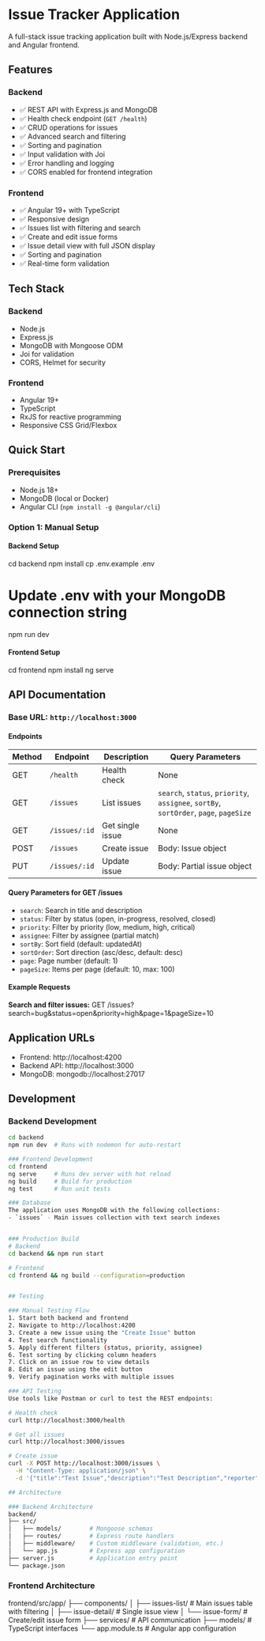 # Issue Tracker Application

A full-stack issue tracking application built with Node.js/Express backend and Angular frontend.

## Features

### Backend
- ✅ REST API with Express.js and MongoDB
- ✅ Health check endpoint (`GET /health`)
- ✅ CRUD operations for issues
- ✅ Advanced search and filtering
- ✅ Sorting and pagination
- ✅ Input validation with Joi
- ✅ Error handling and logging
- ✅ CORS enabled for frontend integration

### Frontend
- ✅ Angular 19+ with TypeScript
- ✅ Responsive design
- ✅ Issues list with filtering and search
- ✅ Create and edit issue forms
- ✅ Issue detail view with full JSON display
- ✅ Sorting and pagination
- ✅ Real-time form validation

## Tech Stack

### Backend
- Node.js
- Express.js
- MongoDB with Mongoose ODM
- Joi for validation
- CORS, Helmet for security

### Frontend
- Angular 19+
- TypeScript
- RxJS for reactive programming
- Responsive CSS Grid/Flexbox

## Quick Start

### Prerequisites
- Node.js 18+ 
- MongoDB (local or Docker)
- Angular CLI (`npm install -g @angular/cli`)

### Option 1: Manual Setup

#### Backend Setup
cd backend
npm install
cp .env.example .env
# Update .env with your MongoDB connection string
npm run dev

#### Frontend Setup
cd frontend
npm install
ng serve

## API Documentation

### Base URL: `http://localhost:3000`

#### Endpoints

| Method | Endpoint | Description | Query Parameters |
|--------|----------|-------------|------------------|
| GET | `/health` | Health check | None |
| GET | `/issues` | List issues | `search`, `status`, `priority`, `assignee`, `sortBy`, `sortOrder`, `page`, `pageSize` |
| GET | `/issues/:id` | Get single issue | None |
| POST | `/issues` | Create issue | Body: Issue object |
| PUT | `/issues/:id` | Update issue | Body: Partial issue object |


#### Query Parameters for GET /issues

- `search`: Search in title and description
- `status`: Filter by status (open, in-progress, resolved, closed)
- `priority`: Filter by priority (low, medium, high, critical)  
- `assignee`: Filter by assignee (partial match)
- `sortBy`: Sort field (default: updatedAt)
- `sortOrder`: Sort direction (asc/desc, default: desc)
- `page`: Page number (default: 1)
- `pageSize`: Items per page (default: 10, max: 100)

#### Example Requests

**Search and filter issues:**
GET /issues?search=bug&status=open&priority=high&page=1&pageSize=10

## Application URLs

- Frontend: http://localhost:4200
- Backend API: http://localhost:3000
- MongoDB: mongodb://localhost:27017

## Development

### Backend Development
```bash
cd backend
npm run dev  # Runs with nodemon for auto-restart

### Frontend Development  
cd frontend
ng serve     # Runs dev server with hot reload
ng build     # Build for production
ng test      # Run unit tests

### Database
The application uses MongoDB with the following collections:
- `issues` - Main issues collection with text search indexes


### Production Build
# Backend
cd backend && npm run start

# Frontend  
cd frontend && ng build --configuration=production


## Testing

### Manual Testing Flow
1. Start both backend and frontend
2. Navigate to http://localhost:4200
3. Create a new issue using the "Create Issue" button
4. Test search functionality
5. Apply different filters (status, priority, assignee)
6. Test sorting by clicking column headers
7. Click on an issue row to view details
8. Edit an issue using the edit button
9. Verify pagination works with multiple issues

### API Testing
Use tools like Postman or curl to test the REST endpoints:

# Health check
curl http://localhost:3000/health

# Get all issues
curl http://localhost:3000/issues

# Create issue
curl -X POST http://localhost:3000/issues \
  -H "Content-Type: application/json" \
  -d '{"title":"Test Issue","description":"Test Description","reporter":"test@example.com"}'

## Architecture

### Backend Architecture
backend/
├── src/
│   ├── models/        # Mongoose schemas
│   ├── routes/        # Express route handlers  
│   ├── middleware/    # Custom middleware (validation, etc.)
│   └── app.js         # Express app configuration
├── server.js          # Application entry point
└── package.json
```

### Frontend Architecture
frontend/src/app/
├── components/
│   ├── issues-list/   # Main issues table with filtering
│   ├── issue-detail/  # Single issue view
│   └── issue-form/    # Create/edit issue form
├── services/          # API communication
├── models/            # TypeScript interfaces
└── app.module.ts      # Angular app configuration

